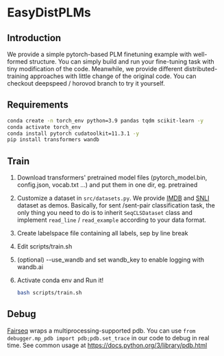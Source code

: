 # EasyDistPLMs

## Introduction

We provide a simple pytorch-based PLM finetuning example with well-formed structure. You can simply build and run your fine-tuning task with tiny modification of the code.
Meanwhile, we provide different distributed-training approaches with little change of the original code. You can checkout deepspeed / horovod branch to try it yourself.

## Requirements

```bash
conda create -n torch_env python=3.9 pandas tqdm scikit-learn -y
conda activate torch_env
conda install pytorch cudatoolkit=11.3.1 -y
pip install transformers wandb
```

## Train

1. Download transformers' pretrained model files (pytorch_model.bin, config.json, vocab.txt ...) and put them in one dir, eg. pretrained
2. Customize a dataset in `src/datasets.py`. We provide [IMDB](https://www.kaggle.com/datasets/atulanandjha/imdb-50k-movie-reviews-test-your-bert?select=train.csv) and [SNLI](https://nlp.stanford.edu/projects/snli/snli_1.0.zip) dataset as demos. Basically, for sent /sent-pair classification task, the only thing you need to do is to inherit `SeqCLSDataset` class and implement `read_line` / `read_example` according to your data format.
3. Create labelspace file containing all labels, sep by line break
4. Edit scripts/train.sh
5. (optional) --use_wandb and set wandb_key to enable logging with wandb.ai
6. Activate conda env and Run it! 

    ```bash
    bash scripts/train.sh
    ```

## Debug
[Fairseq](https://github.com/facebookresearch/fairseq) wraps a multiprocessing-supported pdb. You can use `from debugger.mp_pdb import pdb;pdb.set_trace` in our code to debug in real time. See common usage at https://docs.python.org/3/library/pdb.html
